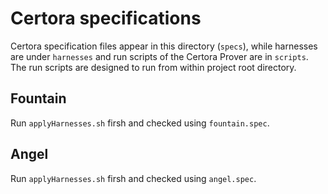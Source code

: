 # Certora specifications

Certora specification files appear in this directory (`specs`), while harnesses are under `harnesses` and run scripts of the Certora Prover are in `scripts`. The run scripts are designed to run from within project root directory.

## Fountain
Run `applyHarnesses.sh` firsh and checked using `fountain.spec`.

## Angel
Run `applyHarnesses.sh` firsh and checked using `angel.spec`.
